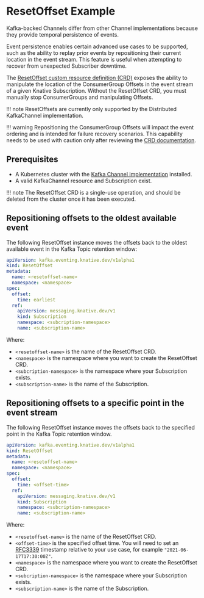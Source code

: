 # ResetOffset Example

Kafka-backed Channels differ from other Channel implementations because they provide temporal persistence of events.

Event persistence enables certain advanced use cases to be supported, such as the ability to replay prior events by repositioning their current location in the event stream. This feature is useful when attempting to recover from unexpected Subscriber downtime.

The [ResetOffset custom resource definition (CRD)](https://github.com/knative-sandbox/eventing-kafka/tree/main/config/command/resetoffset) exposes the ability to manipulate the location of the ConsumerGroup Offsets in the event stream of a given Knative Subscription. Without the ResetOffset CRD, you must manually stop ConsumerGroups and manipulating Offsets.

!!! note
    ResetOffsets are currently only supported by the Distributed KafkaChannel
    implementation.

!!! warning
    Repositioning the ConsumerGroup Offsets will impact the event ordering and
    is intended for failure recovery scenarios. This capability needs to be used
    with caution only after reviewing the [CRD documentation](https://github.com/knative-sandbox/eventing-kafka/tree/main/config/command/resetoffset).

## Prerequisites

- A Kubernetes cluster with the [Kafka Channel implementation](https://knative.dev/docs/eventing/channels/channels-crds/) installed.
- A valid KafkaChannel resource and Subscription exist.

!!! note
    The ResetOffset CRD is a single-use operation, and should be
    deleted from the cluster once it has been executed.
    <!--TODO: Explain why?-->

## Repositioning offsets to the oldest available event

The following ResetOffset instance moves the offsets back to the oldest
available event in the Kafka Topic retention window:

```yaml
apiVersion: kafka.eventing.knative.dev/v1alpha1
kind: ResetOffset
metadata:
  name: <resetoffset-name>
  namespace: <namespace>
spec:
  offset:
    time: earliest
  ref:
    apiVersion: messaging.knative.dev/v1
    kind: Subscription
    namespace: <subcription-namespace>
    name: <subscription-name>
```

Where:

- `<resetoffset-name>` is the name of the ResetOffset CRD.
- `<namespace>` is the namespace where you want to create the ResetOffset CRD.
- `<subcription-namespace>` is the namespace where your Subscription exists.
- `<subscription-name>` is the name of the Subscription.

## Repositioning offsets to a specific point in the event stream

The following ResetOffset instance moves the offsets back to the specified
point in the Kafka Topic retention window.

```yaml
apiVersion: kafka.eventing.knative.dev/v1alpha1
kind: ResetOffset
metadata:
  name: <resetoffset-name>
  namespace: <namespace>
spec:
  offset:
    time: <offset-time>
  ref:
    apiVersion: messaging.knative.dev/v1
    kind: Subscription
    namespace: <subcription-namespace>
    name: <subscription-name>
```

Where:

- `<resetoffset-name>` is the name of the ResetOffset CRD.
- `<offset-time>` is the specified offset time. You will need to set an [RFC3339](https://datatracker.ietf.org/doc/html/rfc3339) timestamp relative to your use case, for example `"2021-06-17T17:30:00Z"`.
- `<namespace>` is the namespace where you want to create the ResetOffset CRD.
- `<subcription-namespace>` is the namespace where your Subscription exists.
- `<subscription-name>` is the name of the Subscription.
